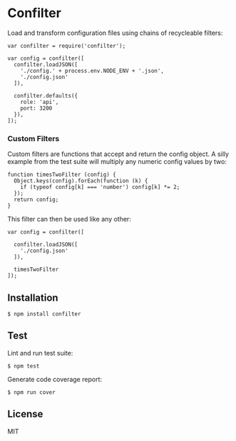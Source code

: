Confilter
===============================================================================

Load and transform configuration files using chains of recycleable filters:

    var confilter = require('confilter');

    var config = confilter([
      confilter.loadJSON([
        './config.' + process.env.NODE_ENV + '.json',
        './config.json'
      ]),

      confilter.defaults({
        role: 'api',
        port: 3200
      }),
    ]);

### Custom Filters

Custom filters are functions that accept and return the config object. A silly
example from the test suite will multiply any numeric config values by two:

    function timesTwoFilter (config) {
      Object.keys(config).forEach(function (k) {
        if (typeof config[k] === 'number') config[k] *= 2;
      });
      return config;
    }

This filter can then be used like any other:

    var config = confilter([

      confilter.loadJSON([
        './config.json'
      ]),

      timesTwoFilter
    ]);


Installation
-------------------------------------------------------------------------------

    $ npm install confilter

Test
-------------------------------------------------------------------------------

Lint and run test suite:

    $ npm test

Generate code coverage report:

    $ npm run cover

License
-------------------------------------------------------------------------------

MIT

